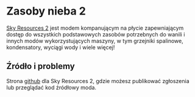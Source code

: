 # Zasoby nieba 2

[Sky Resources 2](https://minecraft.curseforge.com/projects/sky-resources) jest modem kompanującym na płycie zapewniającym dostęp do wszystkich podstawowych zasobów potrzebnych do wanili i innych modów wykorzystujących maszyny, w tym grzejniki spalinowe, kondensatory, wyciągi wody i wiele więcej!

## Źródło i problemy

Strona [github](https://github.com/Bartz24/SkyResources) dla Sky Resources 2, gdzie możesz publikować zgłoszenia lub przeglądać kod źródłowy moda.
